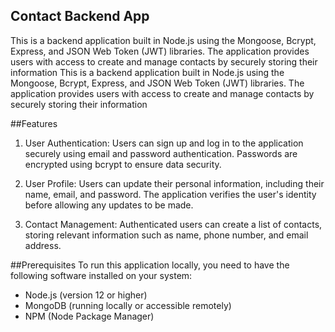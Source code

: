 ## Contact Backend App
This is a backend application built in Node.js using the Mongoose, Bcrypt, Express, and JSON Web Token (JWT) libraries. The application provides users with access to create and manage contacts by securely storing their information
This is a backend application built in Node.js using the Mongoose, Bcrypt, Express, and JSON Web Token (JWT) libraries. The application provides users with access to create and manage contacts by securely storing their information

##Features
1. User Authentication: Users can sign up and log in to the application securely using email and password authentication. Passwords are encrypted using bcrypt to ensure data security.

2. User Profile: Users can update their personal information, including their name, email, and password. The application verifies the user's identity before allowing any updates to be made.

3. Contact Management: Authenticated users can create a list of contacts, storing relevant information such as name, phone number, and email address.

##Prerequisites
To run this application locally, you need to have the following software installed on your system:

- Node.js (version 12 or higher)
- MongoDB (running locally or accessible remotely)
- NPM (Node Package Manager)

